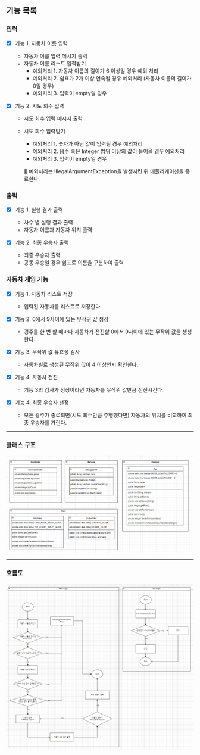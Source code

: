 ## 기능 목록

### 입력
- [x] 기능 1. 자동차 이름 입력

  - 자동차 이름 입력 메시지 출력
  - 자동차 이름 리스트 입력받기
      - 예외처리 1. 자동차 이름의 길이가 6 이상일 경우 예외 처리
      - 예외처리 2. 쉼표가 2개 이상 연속될 경우 예외처리 (자동차 이름의 길이가 0일 경우)
      - 예외처리 3. 입력이 empty일 경우


- [x] 기능 2. 시도 회수 입력

  - 시도 회수 입력 메시지 출력
  - 시도 회수 입력받기
      - 예외처리 1. 숫자가 아닌 값이 입력될 경우 예외처리
      - 예외처리 2. 음수 혹은 Integer 범위 이상의 값이 들어올 경우 예외처리
      - 예외처리 3. 입력이 empty일 경우

    
    📌 예외처리는 IllegalArgumentException을 발생시킨 뒤 애플리케이션을 종료한다.


### 출력
- [x] 기능 1. 실행 결과 출력

  - 차수 별 실행 결과 출력
  - 자동차 이름과 자동차 위치 출력
  

- [x] 기능 2. 최종 우승자 출력

  - 최종 우승자 출력
  - 공동 우승일 경우 쉼표로 이름을 구분하여 출력


### 자동차 게임 기능

- [x] 기능 1. 자동차 리스트 저장
  - 입력된 자동차를 리스트로 저장한다.


- [x] 기능 2. 0에서 9사이에 있는 무작위 값 생성
  - 경주를 한 번 할 때마다 자동차가 전진할 0에서 9사이에 있는 무작위 값을 생성한다.


- [x] 기능 3. 무작위 값 유효성 검사
  - 자동차별로 생성된 무작위 값이 4 이상인지 확인한다.


- [x] 기능 4. 자동차 전진
  - 기능 3의 검사가 정상이라면 자동차를 무작위 값만큼 전진시킨다.


- [x] 기능 4. 최종 우승자 선정
  - 모든 경주가 종료되면(시도 회수만큼 주행했다면) 자동차의 위치를 비교하여 최종 우승자를 가린다.


---
### 클래스 구조
<img src="img/classarchitecture.png">

---
### 흐름도
<img src="img/flowdiagram.png">